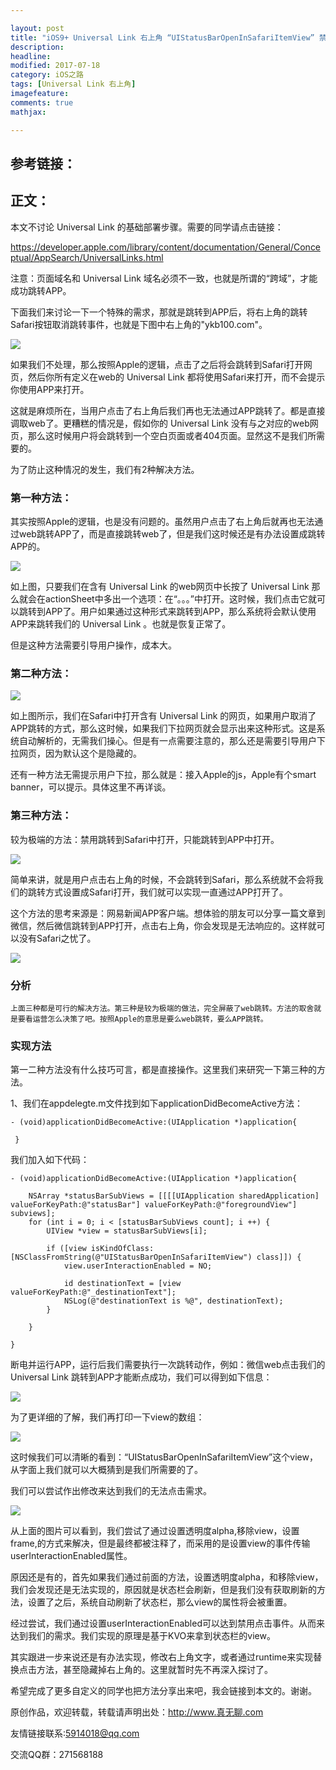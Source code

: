 ```yaml
---

layout: post
title: "iOS9+ Universal Link 右上角 “UIStatusBarOpenInSafariItemView” 禁用技巧"
description: 
headline: 
modified: 2017-07-18
category: iOS之路
tags: [Universal Link 右上角]
imagefeature: 
comments: true
mathjax: 

---
```


## 参考链接：

## 正文：

本文不讨论 Universal Link 的基础部署步骤。需要的同学请点击链接：

<https://developer.apple.com/library/content/documentation/General/Conceptual/AppSearch/UniversalLinks.html>

注意：页面域名和 Universal Link 域名必须不一致，也就是所谓的“跨域”，才能成功跳转APP。

下面我们来讨论一下一个特殊的需求，那就是跳转到APP后，将右上角的跳转Safari按钮取消跳转事件，也就是下图中右上角的"ykb100.com"。

![](http://oapglm9vz.bkt.clouddn.com/1500369698.png )

如果我们不处理，那么按照Apple的逻辑，点击了之后将会跳转到Safari打开网页，然后你所有定义在web的 Universal Link 都将使用Safari来打开，而不会提示你使用APP来打开。

这就是麻烦所在，当用户点击了右上角后我们再也无法通过APP跳转了。都是直接调取web了。更糟糕的情况是，假如你的 Universal Link 没有与之对应的web网页，那么这时候用户将会跳转到一个空白页面或者404页面。显然这不是我们所需要的。

为了防止这种情况的发生，我们有2种解决方法。

### 第一种方法：

其实按照Apple的逻辑，也是没有问题的。虽然用户点击了右上角后就再也无法通过web跳转APP了，而是直接跳转web了，但是我们这时候还是有办法设置成跳转APP的。

![](http://oapglm9vz.bkt.clouddn.com/1500370960.png )

如上图，只要我们在含有 Universal Link 的web网页中长按了 Universal Link 那么就会在actionSheet中多出一个选项：在“。。。”中打开。这时候，我们点击它就可以跳转到APP了。用户如果通过这种形式来跳转到APP，那么系统将会默认使用APP来跳转我们的 Universal Link 。也就是恢复正常了。

但是这种方法需要引导用户操作，成本大。

### 第二种方法：

![](http://oapglm9vz.bkt.clouddn.com/1500371384.png )

如上图所示，我们在Safari中打开含有 Universal Link 的网页，如果用户取消了APP跳转的方式，那么这时候，如果我们下拉网页就会显示出来这种形式。这是系统自动解析的，无需我们操心。但是有一点需要注意的，那么还是需要引导用户下拉网页，因为默认这个是隐藏的。

还有一种方法无需提示用户下拉，那么就是：接入Apple的js，Apple有个smart banner，可以提示。具体这里不再详谈。

### 第三种方法：

较为极端的方法：禁用跳转到Safari中打开，只能跳转到APP中打开。

![](http://oapglm9vz.bkt.clouddn.com/1500369698.png )

简单来讲，就是用户点击右上角的时候，不会跳转到Safari，那么系统就不会将我们的跳转方式设置成Safari打开，我们就可以实现一直通过APP打开了。

这个方法的思考来源是：网易新闻APP客户端。想体验的朋友可以分享一篇文章到微信，然后微信跳转到APP打开，点击右上角，你会发现是无法响应的。这样就可以没有Safari之忧了。

![](http://oapglm9vz.bkt.clouddn.com/1500372565.png111 )

### 分析

	上面三种都是可行的解决方法。第三种是较为极端的做法，完全屏蔽了web跳转。方法的取舍就是要看运营怎么决策了吧。按照Apple的意思是要么web跳转，要么APP跳转。
	
### 实现方法

第一二种方法没有什么技巧可言，都是直接操作。这里我们来研究一下第三种的方法。

1、我们在appdelegte.m文件找到如下applicationDidBecomeActive方法：

	- (void)applicationDidBecomeActive:(UIApplication *)application{
	
	 }

我们加入如下代码：

	- (void)applicationDidBecomeActive:(UIApplication *)application{
    
    	NSArray *statusBarSubViews = [[[[UIApplication sharedApplication] valueForKeyPath:@"statusBar"] valueForKeyPath:@"foregroundView"] subviews];
    	for (int i = 0; i < [statusBarSubViews count]; i ++) {
        	UIView *view = statusBarSubViews[i];
        
        	if ([view isKindOfClass:[NSClassFromString(@"UIStatusBarOpenInSafariItemView") class]]) {
            	view.userInteractionEnabled = NO;
            
            	id destinationText = [view valueForKeyPath:@"_destinationText"];
            	NSLog(@"destinationText is %@", destinationText);
        	}
        
    	}
    
	}

断电并运行APP，运行后我们需要执行一次跳转动作，例如：微信web点击我们的 Universal Link 跳转到APP才能断点成功，我们可以得到如下信息：
	
![](http://oapglm9vz.bkt.clouddn.com/1500456004.png )

为了更详细的了解，我们再打印一下view的数组：

![](http://oapglm9vz.bkt.clouddn.com/1500456114.png )

这时候我们可以清晰的看到：“UIStatusBarOpenInSafariItemView”这个view，从字面上我们就可以大概猜到是我们所需要的了。

我们可以尝试作出修改来达到我们的无法点击需求。

![](http://oapglm9vz.bkt.clouddn.com/1500456181.png )

从上面的图片可以看到，我们尝试了通过设置透明度alpha,移除view，设置frame,的方式来解决，但是最终都被注释了，而采用的是设置view的事件传输userInteractionEnabled属性。

原因还是有的，首先如果我们通过前面的方法，设置透明度alpha，和移除view，我们会发现还是无法实现的，原因就是状态栏会刷新，但是我们没有获取刷新的方法，设置了之后，系统自动刷新了状态栏，那么view的属性将会被重置。

经过尝试，我们通过设置userInteractionEnabled可以达到禁用点击事件。从而来达到我们的需求。我们实现的原理是基于KVO来拿到状态栏的view。

其实跟进一步来说还是有办法实现，修改右上角文字，或者通过runtime来实现替换点击方法，甚至隐藏掉右上角的。这里就暂时先不再深入探讨了。

希望完成了更多自定义的同学也把方法分享出来吧，我会链接到本文的。谢谢。

原创作品，欢迎转载，转载请声明出处：<http://www.真无聊.com>
 
友情链接联系:5914018@qq.com
 
交流QQ群：271568188
